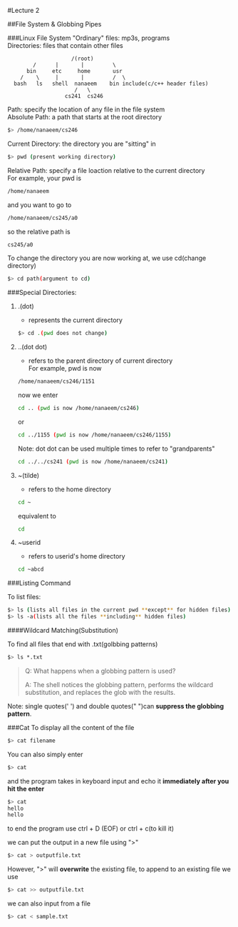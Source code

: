 #Lecture 2

##File System & Globbing Pipes

###Linux File System
"Ordinary" files: mp3s, programs  
Directories: files that contain other files 

```
					/(root)
		/      |       |         \
	  bin     etc     home       usr
	/    \     |       |         /  \
  bash   ls   shell  nanaeem    bin include(c/c++ header files)
					 /   \
				  cs241  cs246
```

Path: specify the location of any file in the file system  
Absolute Path: a path that starts at the root directory  
```bash
$> /home/nanaeem/cs246
```
Current Directory: the directory you are "sitting" in  
```bash
$> pwd (present working directory)
``` 

Relative Path: specify a file loaction relative to the current directory  
For example, your pwd is  
```bash
/home/nanaeem
```
and you want to go to
```bash
/home/nanaeem/cs245/a0
```
so the relative path is 
```bash
cs245/a0
```
To change the directory you are now working at, we use cd(change directory)  
```bash
$> cd path(argument to cd)
```


###Special Directories:

1. .(dot) 
	- represents the current directory
	```bash
	$> cd .(pwd does not change)
	```
2. ..(dot dot) 
	- refers to the parent directory of current directory  
	For example, pwd is now
	```bash
	/home/nanaeem/cs246/1151
	```
	now we enter
	```bash
	cd .. (pwd is now /home/nanaeem/cs246)
	```
	or
	```bash
	cd ../1155 (pwd is now /home/nanaeem/cs246/1155)
	```
	Note: dot dot can be used multiple times to refer to "grandparents"
	```bash
	cd ../../cs241 (pwd is now /home/nanaeem/cs241)
	```

3. ~(tilde) 
	- refers to the home directory
	```bash
	cd ~
	```
	equivalent to
	```bash
	cd 
	```

4. ~userid 
	- refers to userid's home directory
	```bash
	cd ~abcd
	```

###Listing Command

To list files:
```bash
$> ls (lists all files in the current pwd **except** for hidden files)
$> ls -a(lists all the files **including** hidden files)
```

####Wildcard Matching(Substitution)

To find all files that end with .txt(golbbing patterns)
```bash
$> ls *.txt
```
> Q: What happens when a globbing pattern is used?
>
> A: The shell notices the globbing pattern, performs the wildcard substitution, and replaces the glob with the results.

Note: single quotes(' ') and double quotes(" ")can **suppress the globbing pattern**.

###Cat
To display all the content of the file
```bash
$> cat filename
```
You can also simply enter
```bash
$> cat
```
and the program takes in keyboard input and echo it **immediately after you hit the enter**
```bash
$> cat
hello
hello
```
to end the program use ctrl + D (EOF) or ctrl + c(to kill it)

we can put the output in a new file using ">"
```bash
$> cat > outputfile.txt
```
However, ">" will **overwrite** the existing file, to append to an existing file we use
```bash
$> cat >> outputfile.txt
```
we can also input from a file
```bash
$> cat < sample.txt
```



